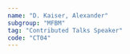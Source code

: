 ```yaml
---
name: "D. Kaiser, Alexander"
subgroup: "MFBM"
tag: "Contributed Talks Speaker"
code: "CT04"
---
```

